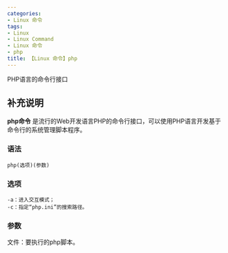 ```yaml
---
categories:
- Linux 命令
tags:
- Linux
- Linux Command
- Linux 命令
- php
title: 【Linux 命令】php
---
```


PHP语言的命令行接口

## 补充说明

**php命令** 是流行的Web开发语言PHP的命令行接口，可以使用PHP语言开发基于命令行的系统管理脚本程序。

###  语法

```shell
php(选项)(参数)
```

###  选项

```shell
-a：进入交互模式；
-c：指定“php.ini”的搜索路径。
```

###  参数

文件：要执行的php脚本。


<!-- Linux命令行搜索引擎：https://jaywcjlove.github.io/linux-command/ -->